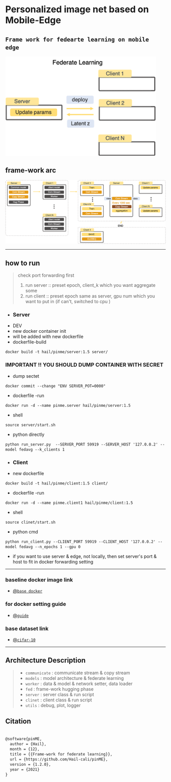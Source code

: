 # Personalized image net based on Mobile-Edge
## `Frame work for fedearte learning on mobile edge`
![frame-work_fed](utils/fed_ac_resized.png?raw=true 'federate_learning')

## frame-work arc
![frame-work](utils/arc.png?raw=true 'frame_work_low')

****

## how to run
> check port forwarding first
> 
> 1. run server :: preset epoch, client_k which you want aggregate some
> 2. run client :: preset epoch same as server, gpu num which you want to put in (if can't, switched to cpu )


- ### Server
- DEV 
- new docker container init
- will be added with new dockerfile
- dockerfile-build
```shell
docker build -t hail/pinme/server:1.5 server/
```
### IMPORTANT !! YOU SHOULD DUMP CONTAINER WITH SECRET  
- dump sectet
```shell
docker commit --change "ENV SERVER_POT=0000"
```

- dockerfile -run
```shell
docker run -d --name pinme.server hail/pinme/server:1.5
```
- shell
```shell
source server/start.sh
```
- python directly
```shell
python run_server.py  --SERVER_PORT 59919 --SERVER_HOST '127.0.0.2' --model fedavg --k_clients 1
```


- ### Client
- new dockerfile 
```shell
docker build -t hail/pinme/client:1.5 client/
```


- dockerfile -run
```shell
docker run -d --name pinme.client1 hail/pinme/client:1.5 
```
- shell
```shell
source clinet/start.sh
```
- python cmd
```shell
python run_client.py --CLIENT_PORT 59919 --CLIENT_HOST '127.0.0.2' --model fedavg --n_epochs 1 --gpu 0
```

- if you want to use server & edge, not locally, then set server's port & host to fit in docker forwarding setting

****
### baseline docker image link
- [@`base docker`](https://github.com/matthewfeickert/Docker-Python3-Ubuntu.git)
### for docker setting guide
- [@`guide`](docker_setting_guide.md)

### base dataset link
- [@`cifar-10`](https://www.cs.toronto.edu/~kriz/cifar.html)

****

## Architecture Description

> -  `communicate` :  communicate stream & copy stream
> -  `models` :  model architecture & federate learning
> -  `worker` :  data & model & network setter, data loader
> -  `fed` :  frame-work hugging phase 
> -  `server` :  server class & run script
> -  `clinet` :  client class & run script
> -  `utils` :  debug, plot, logger



## Citation

<pre><code>
@software{pinME,
  author = {Hail},
  month = {12},
  title = {{Frame-work for federate learning}},
  url = {https://github.com/Hail-cali/pinME},
  version = {1.2.0},
  year = {2021}
}
</code></pre>